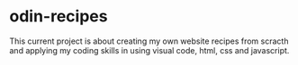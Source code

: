 # odin-recipes
This current project is about creating my own website recipes from scracth and applying my coding skills in using visual code, html, css and javascript.
